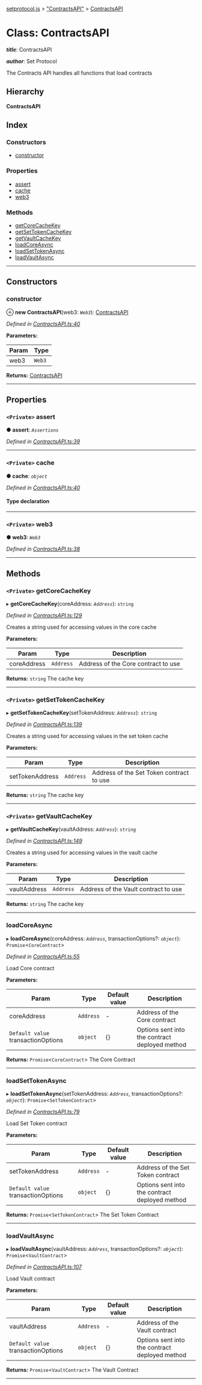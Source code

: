 [setprotocol.js](../README.md) > ["ContractsAPI"](../modules/_contractsapi_.md) > [ContractsAPI](../classes/_contractsapi_.contractsapi.md)

# Class: ContractsAPI

*__title__*: ContractsAPI

*__author__*: Set Protocol

The Contracts API handles all functions that load contracts

## Hierarchy

**ContractsAPI**

## Index

### Constructors

* [constructor](_contractsapi_.contractsapi.md#constructor)

### Properties

* [assert](_contractsapi_.contractsapi.md#assert)
* [cache](_contractsapi_.contractsapi.md#cache)
* [web3](_contractsapi_.contractsapi.md#web3)

### Methods

* [getCoreCacheKey](_contractsapi_.contractsapi.md#getcorecachekey)
* [getSetTokenCacheKey](_contractsapi_.contractsapi.md#getsettokencachekey)
* [getVaultCacheKey](_contractsapi_.contractsapi.md#getvaultcachekey)
* [loadCoreAsync](_contractsapi_.contractsapi.md#loadcoreasync)
* [loadSetTokenAsync](_contractsapi_.contractsapi.md#loadsettokenasync)
* [loadVaultAsync](_contractsapi_.contractsapi.md#loadvaultasync)

---

## Constructors

<a id="constructor"></a>

###  constructor

⊕ **new ContractsAPI**(web3: *`Web3`*): [ContractsAPI](_contractsapi_.contractsapi.md)

*Defined in [ContractsAPI.ts:40](https://github.com/SetProtocol/setProtocol.js/blob/db88e4d/src/api/ContractsAPI.ts#L40)*

**Parameters:**

| Param | Type |
| ------ | ------ |
| web3 | `Web3` |

**Returns:** [ContractsAPI](_contractsapi_.contractsapi.md)

___

## Properties

<a id="assert"></a>

### `<Private>` assert

**● assert**: *`Assertions`*

*Defined in [ContractsAPI.ts:39](https://github.com/SetProtocol/setProtocol.js/blob/db88e4d/src/api/ContractsAPI.ts#L39)*

___
<a id="cache"></a>

### `<Private>` cache

**● cache**: *`object`*

*Defined in [ContractsAPI.ts:40](https://github.com/SetProtocol/setProtocol.js/blob/db88e4d/src/api/ContractsAPI.ts#L40)*

#### Type declaration

[contractName: `string`]: `ContractWrapper`

___
<a id="web3"></a>

### `<Private>` web3

**● web3**: *`Web3`*

*Defined in [ContractsAPI.ts:38](https://github.com/SetProtocol/setProtocol.js/blob/db88e4d/src/api/ContractsAPI.ts#L38)*

___

## Methods

<a id="getcorecachekey"></a>

### `<Private>` getCoreCacheKey

▸ **getCoreCacheKey**(coreAddress: *`Address`*): `string`

*Defined in [ContractsAPI.ts:129](https://github.com/SetProtocol/setProtocol.js/blob/db88e4d/src/api/ContractsAPI.ts#L129)*

Creates a string used for accessing values in the core cache

**Parameters:**

| Param | Type | Description |
| ------ | ------ | ------ |
| coreAddress | `Address` |  Address of the Core contract to use |

**Returns:** `string`
The cache key

___
<a id="getsettokencachekey"></a>

### `<Private>` getSetTokenCacheKey

▸ **getSetTokenCacheKey**(setTokenAddress: *`Address`*): `string`

*Defined in [ContractsAPI.ts:139](https://github.com/SetProtocol/setProtocol.js/blob/db88e4d/src/api/ContractsAPI.ts#L139)*

Creates a string used for accessing values in the set token cache

**Parameters:**

| Param | Type | Description |
| ------ | ------ | ------ |
| setTokenAddress | `Address` |  Address of the Set Token contract to use |

**Returns:** `string`
The cache key

___
<a id="getvaultcachekey"></a>

### `<Private>` getVaultCacheKey

▸ **getVaultCacheKey**(vaultAddress: *`Address`*): `string`

*Defined in [ContractsAPI.ts:149](https://github.com/SetProtocol/setProtocol.js/blob/db88e4d/src/api/ContractsAPI.ts#L149)*

Creates a string used for accessing values in the vault cache

**Parameters:**

| Param | Type | Description |
| ------ | ------ | ------ |
| vaultAddress | `Address` |  Address of the Vault contract to use |

**Returns:** `string`
The cache key

___
<a id="loadcoreasync"></a>

###  loadCoreAsync

▸ **loadCoreAsync**(coreAddress: *`Address`*, transactionOptions?: *`object`*): `Promise`<`CoreContract`>

*Defined in [ContractsAPI.ts:55](https://github.com/SetProtocol/setProtocol.js/blob/db88e4d/src/api/ContractsAPI.ts#L55)*

Load Core contract

**Parameters:**

| Param | Type | Default value | Description |
| ------ | ------ | ------ | ------ |
| coreAddress | `Address` | - |  Address of the Core contract |
| `Default value` transactionOptions | `object` |  {} |  Options sent into the contract deployed method |

**Returns:** `Promise`<`CoreContract`>
The Core Contract

___
<a id="loadsettokenasync"></a>

###  loadSetTokenAsync

▸ **loadSetTokenAsync**(setTokenAddress: *`Address`*, transactionOptions?: *`object`*): `Promise`<`SetTokenContract`>

*Defined in [ContractsAPI.ts:79](https://github.com/SetProtocol/setProtocol.js/blob/db88e4d/src/api/ContractsAPI.ts#L79)*

Load Set Token contract

**Parameters:**

| Param | Type | Default value | Description |
| ------ | ------ | ------ | ------ |
| setTokenAddress | `Address` | - |  Address of the Set Token contract |
| `Default value` transactionOptions | `object` |  {} |  Options sent into the contract deployed method |

**Returns:** `Promise`<`SetTokenContract`>
The Set Token Contract

___
<a id="loadvaultasync"></a>

###  loadVaultAsync

▸ **loadVaultAsync**(vaultAddress: *`Address`*, transactionOptions?: *`object`*): `Promise`<`VaultContract`>

*Defined in [ContractsAPI.ts:107](https://github.com/SetProtocol/setProtocol.js/blob/db88e4d/src/api/ContractsAPI.ts#L107)*

Load Vault contract

**Parameters:**

| Param | Type | Default value | Description |
| ------ | ------ | ------ | ------ |
| vaultAddress | `Address` | - |  Address of the Vault contract |
| `Default value` transactionOptions | `object` |  {} |  Options sent into the contract deployed method |

**Returns:** `Promise`<`VaultContract`>
The Vault Contract

___

